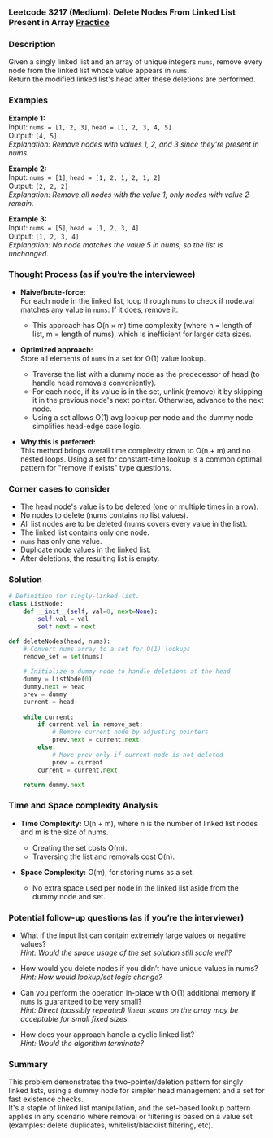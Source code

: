 ### Leetcode 3217 (Medium): Delete Nodes From Linked List Present in Array [Practice](https://leetcode.com/problems/delete-nodes-from-linked-list-present-in-array)

### Description  
Given a singly linked list and an array of unique integers `nums`, remove every node from the linked list whose value appears in `nums`.  
Return the modified linked list's head after these deletions are performed.

### Examples  

**Example 1:**  
Input: `nums = [1, 2, 3]`, `head = [1, 2, 3, 4, 5]`  
Output: `[4, 5]`  
*Explanation: Remove nodes with values 1, 2, and 3 since they're present in nums.*

**Example 2:**  
Input: `nums = [1]`, `head = [1, 2, 1, 2, 1, 2]`  
Output: `[2, 2, 2]`  
*Explanation: Remove all nodes with the value 1; only nodes with value 2 remain.*

**Example 3:**  
Input: `nums = [5]`, `head = [1, 2, 3, 4]`  
Output: `[1, 2, 3, 4]`  
*Explanation: No node matches the value 5 in nums, so the list is unchanged.*

### Thought Process (as if you’re the interviewee)  

- **Naive/brute-force:**  
  For each node in the linked list, loop through `nums` to check if node.val matches any value in `nums`. If it does, remove it.  
  - This approach has O(n × m) time complexity (where n = length of list, m = length of nums), which is inefficient for larger data sizes.

- **Optimized approach:**  
  Store all elements of `nums` in a set for O(1) value lookup.  
  - Traverse the list with a dummy node as the predecessor of head (to handle head removals conveniently).
  - For each node, if its value is in the set, unlink (remove) it by skipping it in the previous node's next pointer. Otherwise, advance to the next node.
  - Using a set allows O(1) avg lookup per node and the dummy node simplifies head-edge case logic.

- **Why this is preferred:**  
  This method brings overall time complexity down to O(n + m) and no nested loops. Using a set for constant-time lookup is a common optimal pattern for "remove if exists" type questions.

### Corner cases to consider  
- The head node's value is to be deleted (one or multiple times in a row).
- No nodes to delete (nums contains no list values).
- All list nodes are to be deleted (nums covers every value in the list).
- The linked list contains only one node.
- `nums` has only one value.
- Duplicate node values in the linked list.
- After deletions, the resulting list is empty.

### Solution

```python
# Definition for singly-linked list.
class ListNode:
    def __init__(self, val=0, next=None):
        self.val = val
        self.next = next

def deleteNodes(head, nums):
    # Convert nums array to a set for O(1) lookups
    remove_set = set(nums)
    
    # Initialize a dummy node to handle deletions at the head
    dummy = ListNode(0)
    dummy.next = head
    prev = dummy
    current = head
    
    while current:
        if current.val in remove_set:
            # Remove current node by adjusting pointers
            prev.next = current.next
        else:
            # Move prev only if current node is not deleted
            prev = current
        current = current.next

    return dummy.next
```

### Time and Space complexity Analysis  

- **Time Complexity:** O(n + m), where n is the number of linked list nodes and m is the size of nums.  
  - Creating the set costs O(m).
  - Traversing the list and removals cost O(n).

- **Space Complexity:** O(m), for storing nums as a set.  
  - No extra space used per node in the linked list aside from the dummy node and set.

### Potential follow-up questions (as if you’re the interviewer)  

- What if the input list can contain extremely large values or negative values?  
  *Hint: Would the space usage of the set solution still scale well?*

- How would you delete nodes if you didn’t have unique values in nums?  
  *Hint: How would lookup/set logic change?*

- Can you perform the operation in-place with O(1) additional memory if `nums` is guaranteed to be very small?  
  *Hint: Direct (possibly repeated) linear scans on the array may be acceptable for small fixed sizes.*

- How does your approach handle a cyclic linked list?  
  *Hint: Would the algorithm terminate?*

### Summary
This problem demonstrates the two-pointer/deletion pattern for singly linked lists, using a dummy node for simpler head management and a set for fast existence checks.  
It's a staple of linked list manipulation, and the set-based lookup pattern applies in any scenario where removal or filtering is based on a value set (examples: delete duplicates, whitelist/blacklist filtering, etc).